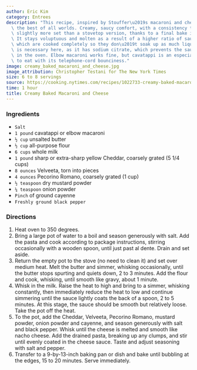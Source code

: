 ```yaml
---
author: Eric Kim
category: Entrees
description: "This recipe, inspired by Stouffer\u2019s macaroni and cheese, delivers\
  \ the best of all worlds. Creamy, saucy comfort, with a consistency that\u2019s\
  \ slightly more set than a stovetop version, thanks to a final bake in the oven.\
  \ It stays voluptuous and molten as a result of a higher ratio of sauce to noodles,\
  \ which are cooked completely so they don\u2019t soak up as much liquid. The Velveeta\
  \ is necessary here, as it has sodium citrate, which prevents the sauce from separating\
  \ in the oven. Elbow macaroni works fine, but cavatappi is an especially fun shape\
  \ to eat with its telephone-cord bounciness."
image: creamy_baked_macaroni_and_cheese.jpg
image_attribution: Christopher Testani for The New York Times
size: 6 to 8 servings
source: https://cooking.nytimes.com/recipes/1022733-creamy-baked-macaroni-and-cheeseundefined
time: 1 hour
title: Creamy Baked Macaroni and Cheese
---
```

### Ingredients

* `Salt`
* `1 pound` cavatappi or elbow macaroni
* `½ cup` unsalted butter
* `½ cup` all-purpose flour
* `6 cups` whole milk
* `1 pound` sharp or extra-sharp yellow Cheddar, coarsely grated (5 1/4 cups)
* `8 ounces` Velveeta, torn into pieces
* `4 ounces` Pecorino Romano, coarsely grated (1 cup)
* `½ teaspoon` dry mustard powder
* `¼ teaspoon` onion powder
* `Pinch` of ground cayenne
* `Freshly ground black pepper`

### Directions

1. Heat oven to 350 degrees.
2. Bring a large pot of water to a boil and season generously with salt. Add the pasta and cook according to package instructions, stirring occasionally with a wooden spoon, until just past al dente. Drain and set aside.
3. Return the empty pot to the stove (no need to clean it) and set over medium heat. Melt the butter and simmer, whisking occasionally, until the butter stops spurting and quiets down, 2 to 3 minutes. Add the flour and cook, whisking, until smooth like gravy, about 1 minute.
4. Whisk in the milk. Raise the heat to high and bring to a simmer, whisking constantly, then immediately reduce the heat to low and continue simmering until the sauce lightly coats the back of a spoon, 2 to 5 minutes. At this stage, the sauce should be smooth but relatively loose. Take the pot off the heat.
5. To the pot, add the Cheddar, Velveeta, Pecorino Romano, mustard powder, onion powder and cayenne, and season generously with salt and black pepper. Whisk until the cheese is melted and smooth like nacho cheese. Add the drained pasta, breaking up any clumps, and stir until evenly coated in the cheese sauce. Taste and adjust seasoning with salt and pepper.
6. Transfer to a 9-by-13-inch baking pan or dish and bake until bubbling at the edges, 15 to 20 minutes. Serve immediately.
